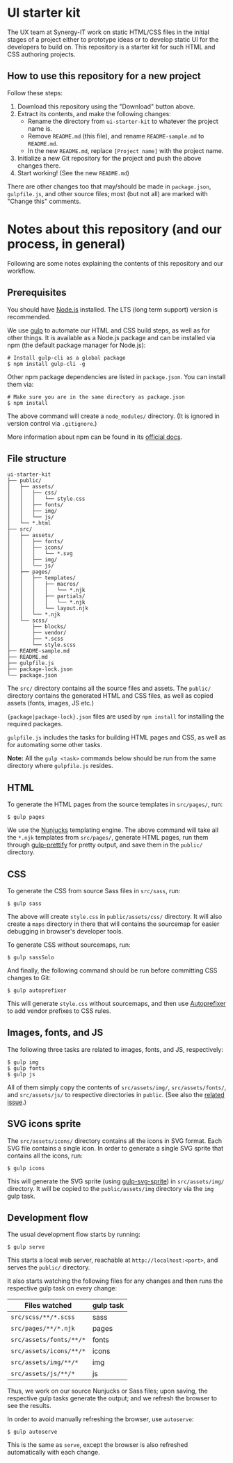 # UI starter kit

The UX team at Synergy-IT work on static HTML/CSS files in the initial stages of a project either to prototype ideas or to develop static UI for the developers to build on. This repository is a starter kit for such HTML and CSS authoring projects.

## How to use this repository for a new project

Follow these steps:

1. Download this repository using the "Download" button above.
1. Extract its contents, and make the following changes:
    - Rename the directory from `ui-starter-kit` to whatever the project name is.
    - Remove `README.md` (this file), and rename `README-sample.md` to `README.md`.
    - In the new `README.md`, replace `[Project name]` with the project name.
1. Initialize a new Git repository for the project and push the above changes there.
1. Start working! (See the new `README.md`)

There are other changes too that may/should be made in `package.json`, `gulpfile.js`, and other source files; most (but not all) are marked with "Change this" comments.

# Notes about this repository (and our process, in general)

Following are some notes explaining the contents of this repository and our workflow.

## Prerequisites

You should have [Node.js](https://nodejs.org/) installed. The LTS (long term support) version is recommended.

We use [gulp](https://gulpjs.com/) to automate our HTML and CSS build steps, as well as for other things. It is available as a Node.js package and can be installed via npm (the default package manager for Node.js):

```
# Install gulp-cli as a global package
$ npm install gulp-cli -g
```

Other npm package dependencies are listed in `package.json`. You can install them via:

```
# Make sure you are in the same directory as package.json
$ npm install
```

The above command will create a `node_modules/` directory. (It is ignored in version control via `.gitignore`.)

More information about npm can be found in its [official docs](https://docs.npmjs.com/).

## File structure

```
ui-starter-kit
├── public/
│   ├── assets/
│   │   ├── css/
│   │   │   └── style.css
│   │   ├── fonts/
│   │   ├── img/
│   │   └── js/
│   └── *.html
├── src/
│   ├── assets/
│   │   ├── fonts/
│   │   ├── icons/
│   │   │   └── *.svg
│   │   ├── img/
│   │   └── js/
│   ├── pages/
│   │   ├── templates/
│   │   │   ├── macros/
│   │   │   │   └── *.njk
│   │   │   ├── partials/
│   │   │   │   └── *.njk
│   │   │   └── layout.njk
│   │   └── *.njk
│   └── scss/
│       ├── blocks/
│       ├── vendor/
│       ├── *.scss
│       └── style.scss
├── README-sample.md
├── README.md
├── gulpfile.js
├── package-lock.json
└── package.json
```

The `src/` directory contains all the source files and assets. The `public/` directory contains the generated HTML and CSS files, as well as copied assets (fonts, images, JS etc.)

`{package|package-lock}.json` files are used by `npm install` for installing the required packages.

`gulpfile.js` includes the tasks for building HTML pages and CSS, as well as for automating some other tasks.

**Note:** All the `gulp <task>` commands below should be run from the same directory where `gulpfile.js` resides.


## HTML

To generate the HTML pages from the source templates in `src/pages/`, run:

```
$ gulp pages
```

We use the [Nunjucks](https://mozilla.github.io/nunjucks/) templating engine. The above command will take all the `*.njk` templates from `src/pages/`, generate HTML pages, run them through [gulp-prettify](https://www.npmjs.com/package/gulp-prettify) for pretty output, and save them in the `public/` directory.

## CSS

To generate the CSS from source Sass files in `src/sass`, run:

```
$ gulp sass
```

The above will create `style.css` in `public/assets/css/` directory. It will also create a `maps` directory in there that will contains the sourcemap for easier debugging in browser's developer tools.

To generate CSS without sourcemaps, run:

```
$ gulp sassSolo
```

And finally, the following command should be run before committing CSS changes to Git:

```
$ gulp autoprefixer
```

This will generate `style.css` without sourcemaps, and then use [Autoprefixer](https://github.com/postcss/autoprefixer) to add vendor prefixes to CSS rules.

## Images, fonts, and JS

The following three tasks are related to images, fonts, and JS, respectively:

```
$ gulp img
$ gulp fonts
$ gulp js
```

All of them simply copy the contents of `src/assets/img/`, `src/assets/fonts/`, and `src/assets/js/` to respective directories in `public`. (See also the [related issue](https://gitlab.com/synergy-it/ui-starter-kit/issues/1).)

## SVG icons sprite

The `src/assets/icons/` directory contains all the icons in SVG format. Each SVG file contains a single icon. In order to generate a single SVG sprite that contains all the icons, run:

```
$ gulp icons
```

This will generate the SVG sprite (using [gulp-svg-sprite](https://github.com/jkphl/gulp-svg-sprite)) in `src/assets/img/` directory. It will be copied to the `public/assets/img` directory via the `img` gulp task.

## Development flow

The usual development flow starts by running:

```
$ gulp serve
```

This starts a local web server, reachable at `http://localhost:<port>`, and serves the `public/` directory.

It also starts watching the following files for any changes and then runs the respective gulp task on every change:

| Files watched           | gulp task |
|-------------------------|-----------|
| `src/scss/**/*.scss`    | sass      |
| `src/pages/**/*.njk`    | pages     |
| `src/assets/fonts/**/*` | fonts     |
| `src/assets/icons/**/*` | icons     |
| `src/assets/img/**/*`   | img       |
| `src/assets/js/**/*`    | js        |

Thus, we work on our source Nunjucks or Sass files; upon saving, the respective gulp tasks generate the output; and we refresh the browser to see the results.


In order to avoid manually refreshing the browser, use `autoserve`:

```
$ gulp autoserve
```

This is the same as `serve`, except the browser is also refreshed automatically with each change.
